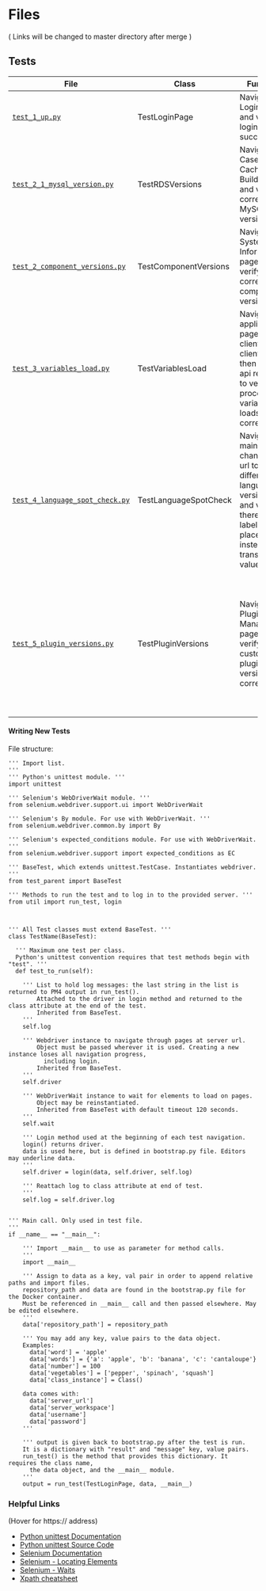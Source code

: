 # Files 

( Links will be changed to master directory after merge )

## Tests

File | Class | Function | Success | Failure
--- | --- | --- | --- | ---
[`test_1_up.py`](https://github.com/ProcessMaker/ellucian-shared-tests/blob/kelly/tests/test_1_up.py "test_1_up.py") | TestLoginPage | Navigate to Login Page and verify login succeeds | `Main page loaded successfully` | `Main page failed to load`
[`test_2_1_mysql_version.py`](https://github.com/ProcessMaker/ellucian-shared-tests/blob/kelly/tests/test_2_1_mysql_version.py "test_2_1_mysql_version.py") | TestRDSVersions | Navigate to Case List Cache Builder page and verify correct MySQL version | `Correct MySQL version` | `Wrong MySQL version`
[`test_2_component_versions.py`](https://github.com/ProcessMaker/ellucian-shared-tests/blob/kelly/tests/test_2_component_versions.py "test_2_component_versions.py") | TestComponentVersions | Navigate to System Information page and verify correct component versions | `Correct [component]` | `Wrong [component]`
[`test_3_variables_load.py`](https://github.com/ProcessMaker/ellucian-shared-tests/blob/kelly/tests/test_3_variables_load.py "test_3_variables_load.py") | TestVariablesLoad | Navigate to applications page to get client id and client secret, then make api requests to verify process variables list loads correctly | `Variable list loaded` | `JSON Decode Error. First 20 chars of response: [first 20 chars of response]`
[`test_4_language_spot_check.py`](https://github.com/ProcessMaker/ellucian-shared-tests/blob/kelly/tests/test_4_language_spot_check.py "test_4_language_spot_check.py") | TestLanguageSpotCheck | Navigate to main page, change the url to different language versions, and verify there are no label placeholders instead of translated values | `Labels not found` | `Labels found`
[`test_5_plugin_versions.py`](https://github.com/ProcessMaker/ellucian-shared-tests/blob/kelly/tests/test_5_plugin_versions.py "test_5_plugin_versions.py") | TestPluginVersions | Navigate to Plugins Manager page and verify custom plugin versions are correct | <ul><li>`Correct [plugin] version, Enabled`</li><li>`All plugins found`</li></ul> | <ul><li>`Wrong [plugin] version, Enabled`</li><li>`Correct [plugin] version, Disabled`</li><li>`Wrong [plugin] version, Disabled`</li><li>`Not found: [plugins]`</li></ul>


#### Writing New Tests

File structure:

```
''' Import list.
'''
''' Python's unittest module. '''
import unittest

''' Selenium's WebDriverWait module. '''
from selenium.webdriver.support.ui import WebDriverWait

''' Selenium's By module. For use with WebDriverWait. '''
from selenium.webdriver.common.by import By

''' Selenium's expected_conditions module. For use with WebDriverWait. '''
from selenium.webdriver.support import expected_conditions as EC

''' BaseTest, which extends unittest.TestCase. Instantiates webdriver. '''
from test_parent import BaseTest

''' Methods to run the test and to log in to the provided server. '''
from util import run_test, login



''' All Test classes must extend BaseTest. '''
class TestName(BaseTest):
  
  ''' Maximum one test per class. 
  Python's unittest convention requires that test methods begin with "test". '''
  def test_to_run(self):
  
    ''' List to hold log messages: the last string in the list is returned to PM4 output in run_test().
        Attached to the driver in login method and returned to the class attribute at the end of the test.
        Inherited from BaseTest.
    '''
    self.log
    
    ''' Webdriver instance to navigate through pages at server url.
        Object must be passed wherever it is used. Creating a new instance loses all navigation progress,
          including login.
        Inherited from BaseTest.
    '''
    self.driver
    
    ''' WebDriverWait instance to wait for elements to load on pages.
        Object may be reinstantiated.
        Inherited from BaseTest with default timeout 120 seconds.
    '''
    self.wait
    
    ''' Login method used at the beginning of each test navigation.
    login() returns driver.
    data is used here, but is defined in bootstrap.py file. Editors may underline data.
    '''
    self.driver = login(data, self.driver, self.log)
    
    ''' Reattach log to class attribute at end of test.
    '''
    self.log = self.driver.log
    

''' Main call. Only used in test file.
'''
if __name__ == "__main__":

    ''' Import __main__ to use as parameter for method calls.
    '''
    import __main__
    
    ''' Assign to data as a key, val pair in order to append relative paths and import files.
    repository_path and data are found in the bootstrap.py file for the Docker container.
    Must be referenced in __main__ call and then passed elsewhere. May be edited elsewhere. 
    '''
    data['repository_path'] = repository_path
    
    ''' You may add any key, value pairs to the data object. 
    Examples:
      data['word'] = 'apple'
      data['words'] = {'a': 'apple', 'b': 'banana', 'c': 'cantaloupe'}
      data['number'] = 100
      data['vegetables'] = ['pepper', 'spinach', 'squash']
      data['class_instance'] = Class()
    
    data comes with:
      data['server_url']
      data['server_workspace']
      data['username']
      data['password']
    '''
    
    ''' output is given back to bootstrap.py after the test is run.
    It is a dictionary with "result" and "message" key, value pairs.
    run_test() is the method that provides this dictionary. It requires the class name,
      the data object, and the __main__ module.
    '''
    output = run_test(TestLoginPage, data, __main__)
```

### Helpful Links 

(Hover for https:// address)
* [Python unittest Documentation](https://docs.python.org/3.5/library/unittest.html "https://docs.python.org/3.5/library/unittest.html")
* [Python unittest Source Code](https://github.com/python/cpython/tree/3.5/Lib/unittest "https://github.com/python/cpython/tree/3.5/Lib/unittest")
* [Selenium Documentation](https://selenium-python.readthedocs.io "https://selenium-python.readthedocs.io")
* [Selenium - Locating Elements](https://selenium-python.readthedocs.io/locating-elements.html "https://selenium-python.readthedocs.io/locating-elements.html")
* [Selenium - Waits](https://selenium-python.readthedocs.io/waits.html "https://selenium-python.readthedocs.io/waits.html")
* [Xpath cheatsheet](https://devhints.io/xpath "https://devhints.io/xpath")
